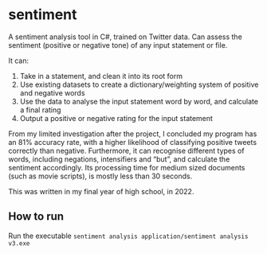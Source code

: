 # sentiment
A sentiment analysis tool in C#, trained on Twitter data. Can assess the sentiment (positive or negative tone) of any input statement or file.

It can:
1. Take in a statement, and clean it into its root form
2. Use existing datasets to create a dictionary/weighting system of positive and negative words
3. Use the data to analyse the input statement word by word, and calculate a final rating
4. Output a positive or negative rating for the input statement

From my limited investigation after the project, I concluded my program has an 81% accuracy rate, with a higher likelihood of classifying positive tweets correctly than negative. Furthermore, it can recognise different types of words, including negations, intensifiers and “but”, and calculate the sentiment accordingly. Its processing time for medium sized documents (such as movie scripts), is mostly less than 30 seconds.

This was written in my final year of high school, in 2022.

## How to run

Run the executable `sentiment analysis application/sentiment analysis v3.exe`
